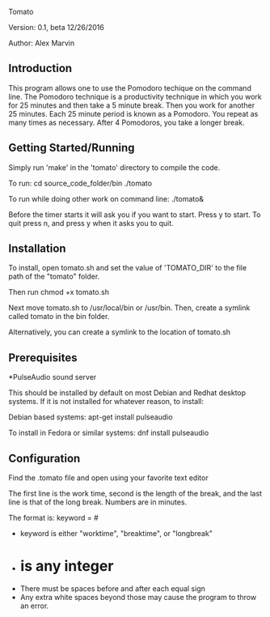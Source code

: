 Tomato

Version: 0.1, beta 12/26/2016

Author: Alex Marvin

Introduction
------------

This program allows one to use the Pomodoro techique on the command line.
The Pomodoro technique is a productivity technique in which you work for
25 minutes and then take a 5 minute break. Then you work for another 25
minutes. Each 25 minute period is known as a Pomodoro. You repeat as many
times as necessary. After 4 Pomodoros, you take a longer break.

Getting Started/Running
-----------------------

Simply run 'make' in the 'tomato' directory to compile the code.

To run:
cd source_code_folder/bin
./tomato

To run while doing other work on command line:
./tomato&

Before the timer starts it will ask you if you want to start. Press y to
start. To quit press n, and press y when it asks you to quit.

Installation
------------

To install, open tomato.sh and set the value of 'TOMATO_DIR' to the file
path of the "tomato" folder.

Then run
chmod +x tomato.sh

Next move tomato.sh to /usr/local/bin or /usr/bin.
Then, create a symlink called tomato in the bin folder.

Alternatively, you can create a symlink to the location of tomato.sh

Prerequisites
-------------

*PulseAudio sound server

This should be installed by default on most Debian and Redhat desktop systems.
If it is not installed for whatever reason, to install:

Debian based systems:
apt-get install pulseaudio

To install in Fedora or similar systems:
dnf install pulseaudio 

Configuration
-------------

Find the .tomato file and open using your favorite text editor

The first line is the work time, second is the length of the break, and
the last line is that of the long break. Numbers are in minutes.

The format is:
keyword = #
* keyword is either "worktime", "breaktime", or "longbreak"
* # is any integer
* There must be spaces before and after each equal sign
* Any extra white spaces beyond those may cause the program to throw an
  error.

